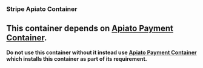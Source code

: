 ### Stripe Apiato Container

## This container depends on [Apiato Payment Container](https://github.com/Mohammad-Alavi/apiato-payment).
**Do not use this container without it instead use [Apiato Payment Container](https://github.com/Mohammad-Alavi/apiato-payment)
which installs this container as part of its requirement.**